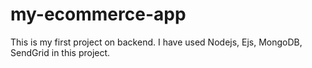 # my-ecommerce-app

This is my first project on backend. I have used Nodejs, Ejs, MongoDB, SendGrid in this project.
